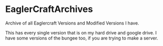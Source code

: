 # EaglerCraftArchives
Archive of all Eaglercraft Versions and Modified Versions I have.

This has every single version that is on my hard drive and google drive.
I have some versions of the bungee too, if you are trying to make a server.
